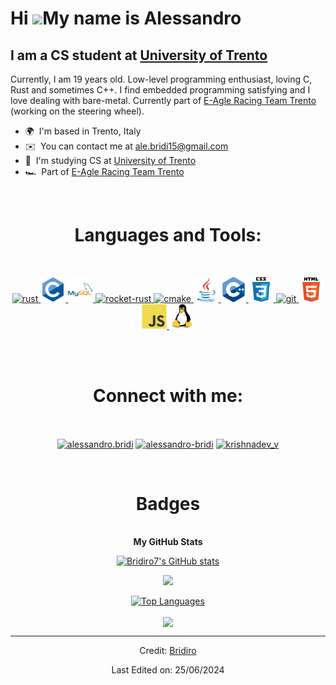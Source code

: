Hi ![](https://user-images.githubusercontent.com/18350557/176309783-0785949b-9127-417c-8b55-ab5a4333674e.gif)My name is Alessandro
==================================================================================================================================

I am a CS student at [University of Trento](www.unitn.it)
------------------------------

Currently, I am 19 years old. Low-level programming enthusiast, loving C, Rust and sometimes C++. I find embedded programming satisfying and I love dealing with bare-metal. Currently part of [E-Agle Racing Team Trento](https://eagletrt.it) (working on the steering wheel).

* 🌍  I'm based in Trento, Italy
* ✉️  You can contact me at [ale.bridi15@gmail.com](mailto:ale.bridi15@gmail.com)
* 🧠  I'm studying CS at [University of Trento](https://www.unitn.it)
* 🏎  Part of [E-Agle Racing Team Trento](https://eagletrt.it)

<br>

<h1 align="center">Languages and Tools:</h1>
<br/> 
<p align="center"> 
<a href="https://www.rust-lang.org" target="_blank" rel="noreferrer"> <img src="https://upload.wikimedia.org/wikipedia/commons/0/0f/Original_Ferris.svg" alt="rust" width="40" height="40"/> </a> <a href="https://www.cprogramming.com/" target="_blank" rel="noreferrer"> <img src="https://raw.githubusercontent.com/devicons/devicon/master/icons/c/c-original.svg" alt="c" width="40" height="40"/> </a> <a href="https://www.mysql.com/" target="_blank" rel="noreferrer"> <img src="https://raw.githubusercontent.com/devicons/devicon/master/icons/mysql/mysql-original-wordmark.svg" alt="mysql" width="40" height="40"/> </a> <a href="https://rocket.rs" target="_blank" rel="noreferrer"> <img src="https://rocket.rs/images/logo-small.svg" alt="rocket-rust" width="40" height="20"/> </a> <a href="https://cmake.org/" target="_blank" rel="noreferrer"> <img src="https://upload.wikimedia.org/wikipedia/commons/e/ef/CMake_logo.svg" alt="cmake" width="40" height="40"/> </a> <a href="https://www.java.com" target="_blank" rel="noreferrer"> <img src="https://raw.githubusercontent.com/devicons/devicon/master/icons/java/java-original.svg" alt="java" width="40" height="40"/> </a> <a href="https://www.w3schools.com/cpp/" target="_blank" rel="noreferrer"> <img src="https://raw.githubusercontent.com/devicons/devicon/master/icons/cplusplus/cplusplus-original.svg" alt="cplusplus" width="40" height="40"/> </a> <a href="https://www.w3schools.com/css/" target="_blank" rel="noreferrer"> <img src="https://raw.githubusercontent.com/devicons/devicon/master/icons/css3/css3-original-wordmark.svg" alt="css3" width="40" height="40"/> </a> <a href="https://git-scm.com/" target="_blank" rel="noreferrer"> <img src="https://www.vectorlogo.zone/logos/git-scm/git-scm-icon.svg" alt="git" width="40" height="40"/> </a> <a href="https://www.w3.org/html/" target="_blank" rel="noreferrer"> <img src="https://raw.githubusercontent.com/devicons/devicon/master/icons/html5/html5-original-wordmark.svg" alt="html5" width="40" height="40"/> </a> <a href="https://developer.mozilla.org/en-US/docs/Web/JavaScript" target="_blank" rel="noreferrer"> <img src="https://raw.githubusercontent.com/devicons/devicon/master/icons/javascript/javascript-original.svg" alt="javascript" width="40" height="40"/> </a> <a href="https://www.linux.org/" target="_blank" rel="noreferrer"> <img src="https://raw.githubusercontent.com/devicons/devicon/master/icons/linux/linux-original.svg" alt="linux" width="40" height="40"/> </a> 
</p>
<br/>  
<br/>

<h1 align="center">Connect with me:</h1>
<br/> 
<p align="center">
<a href="https://www.facebook.com/alessandro.bridi.31" target="blank"><img align="center" src="https://raw.githubusercontent.com/rahuldkjain/github-profile-readme-generator/master/src/images/icons/Social/facebook.svg" alt="alessandro.bridi" height="30" width="40" /></a>
<a href="https://www.linkedin.com/in/alessandro-bridi-b579132b0/" target="blank"><img align="center" src="https://raw.githubusercontent.com/rahuldkjain/github-profile-readme-generator/master/src/images/icons/Social/linked-in-alt.svg" alt="alessandro-bridi" height="30" width="40" /></a>
<a href="https://instagram.com/ale_bridi_" target="blank"><img align="center" src="https://raw.githubusercontent.com/rahuldkjain/github-profile-readme-generator/master/src/images/icons/Social/instagram.svg" alt="krishnadev_v" height="30" width="40" /></a>
</p>  
<br/> 


<h1 align='center'>Badges</h1>
<br/> 
  <div align='center'>
<b>My GitHub Stats</b>

<a href="http://www.github.com/Bridiro"><img src="https://github-readme-stats.vercel.app/api?username=Bridiro&show_icons=true&hide=&count_private=true&title_color=f97316&text_color=ffffff&icon_color=ef4444&bg_color=00000000&hide_border=true&show_icons=true" alt="Bridiro7's GitHub stats" /></a>
  


<a href="http://www.github.com/Bridiro"><img src="https://github-readme-streak-stats.herokuapp.com/?user=Bridiro&stroke=ffffff&background=00000000&ring=f97316&fire=f97316&currStreakNum=ffffff&currStreakLabel=f97316&sideNums=ffffff&sideLabels=ffffff&dates=ffffff&hide_border=true" /></a>
  
<a href="https://github.com/Bridiro" align="left"><img src="https://github-readme-stats.vercel.app/api/top-langs/?username=Bridiro&langs_count=10&title_color=f97316&text_color=ffffff&icon_color=ef4444&bg_color=00000000&hide_border=true&locale=en&custom_title=Top%20%Languages" alt="Top Languages" /></a>

  
  <div align="center"> <img src="https://komarev.com/ghpvc/?username=Bridiro&&style=flat-square" align="center" /> </div>


  --------------------------------
  Credit: [Bridiro](https://github.com/Bridiro)

  Last Edited on: 25/06/2024
